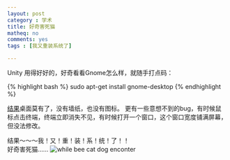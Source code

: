 ```yaml
---
layout: post 
category : 学术
title: 好奇害死猫
matheq: no
comments: yes
tags : [我又重装系统了]  

---
```


Unity 用得好好的，好奇看看Gnome怎么样，就随手打点码：

{% highlight bash  %}
sudo apt-get install gnome-desktop
{% endhighlight %}

[结果](https://bugs.launchpad.net/ubuntu/+source/unity-control-center/+bug/1277903)桌面莫有了，没有墙纸，也没有图标。
更有一些意想不到的bug，有时候鼠标点击终端，终端立即消失不见，有时候打开一个窗口，这个窗口宽度铺满屏幕，但没法修改。

结果～～～我！又！重！装！系！统！了！！  
好奇害死猫……
![while bee cat dog enconter](http://i.imgur.com/7pr9uy1.jpg "while bee cat dog enconter")
